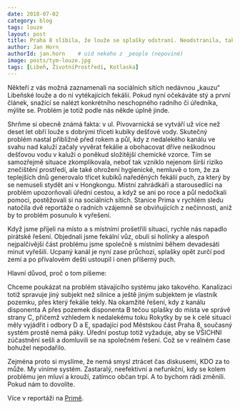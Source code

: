 ```yaml
---
date: 2018-07-02
category: blog
tags: louze 
layout: post
title: Praha 8 slíbila, že louže se splašky odstraní. Neodstranila, tak jsme se do toho pustili sami.
author: Jan Horn
authorId: jan.horn    # uid nekoho z _people (nepoviné)
image: posts/tym-louze.jpg
tags: [Libeň, ŽivotníProstředí, Kotlaska]
---
```


Někteří z vás možná zaznamenali na sociálních sítích nedávnou „kauzu“ Libeňské
louže a do ní vytékajících fekálií. Pokud nyní očekáváte stý a první článek, snažící se
nalézt konkrétního neschopného radního či úředníka, mýlíte se. Problém je totiž
podle nás někde úplně jinde.

Shrňme si obecně známá fakta: v ul. Pivovarnická se vytváří už více než deset let
obří louže s dobrými třiceti kubíky dešťové vody. Skutečný problém nastal přibližně
před rokem a půl, kdy z nedalekého kanálu ve svahu nad kaluží začaly vyvěrat
fekálie a obohacovat dříve neškodnou dešťovou vodu v kaluži o poněkud složitější
chemické vzorce. Tím se samozřejmě situace zkomplikovala, neboť tak vzniklo
nejenom širší riziko znečištění prostředí, ale také ohrožení hygienické, nemluvě o
tom, že za teplejších dnů generovalo třicet kubíků naředěných fekálií puch, za který
by se nemuseli stydět ani v Hongkongu. Místní zahrádkáři a starousedlíci na problém
upozorňovali úřední cestou, a když se ani po roce a půl nedočkali pomoci,
postěžovali si na sociálních sítích. Stanice Prima v rychlém sledu natočila dvě
reportáže o radních vzájemně se obviňujících z nečinnosti, aniž by to problém
posunulo k vyřešení.

Když jsme přijeli na místo a s místními prošetřili situaci, rychle nás napadlo pirátské
řešení. Objednali jsme fekální vůz, obuli si holínky a alespoň nejpalčivější část
problému jsme společně s místními během devadesáti minut vyřešili. Ucpaný kanál
je nyní zase průchozí, splašky opět zurčí pod zemí a po přívalovém dešti ustoupil i
onen příšerný puch.

Hlavní důvod, proč o tom píšeme:

Chceme poukázat na problém stávajícího systému jako takového. Kanalizaci totiž
spravuje jiný subjekt než silnice a ještě jiným subjektem je vlastník pozemku, přes
který fekálie tekly. Na okamžité řešení, kdy z kanálu disponenta A přes pozemek
disponenta B tečou splašky do místa ve správě strany C, přičemž vzhledem k
nedalekému toku Rokytky by se k celé situaci měly vyjádřit i odbory D a E, spadající
pod Městskou část Praha 8, současný systém prostě nemá páky. Úřední postup totiž
vyžaduje, aby se VŠICHNI zúčastnění sešli a domluvili se na společném řešení. Což
se v reálném čase bohužel nepodařilo.

Zejména proto si myslíme, že nemá smysl ztrácet čas diskusemi, KDO za to může.
My viníme systém. Zastaralý, neefektivní a nefunkční, kdy se kolem problému jen
mluví a krouží, zatímco občan trpí. A to bychom rádi změnili. Pokud nám to dovolíte.

Více v reportáži na [Primě](https://prima.iprima.cz/zpravodajstvi/praha-8-slibila-ze-louze-se-splasky-v-co-nejblizsi-dobe-na-vlastni-naklady-odstrani).
